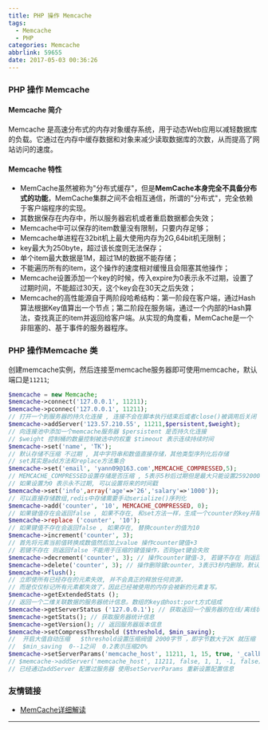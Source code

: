 ```yaml
---
title: PHP 操作 Memcache
tags:
  - Memcache
  - PHP
categories: Memcache
abbrlink: 59655
date: 2017-05-03 00:36:26
---
```


### PHP 操作 Memcache
#### Memcache 简介
Memcache 是高速分布式的内存对象缓存系统，用于动态Web应用以减轻数据库的负载。它通过在内存中缓存数据和对象来减少读取数据库的次数，从而提高了网站访问的速度。
#### Memcache 特性
 - MemCache虽然被称为"分布式缓存"，但是**MemCache本身完全不具备分布式的功能**，MemCache集群之间不会相互通信，所谓的"分布式"，完全依赖于客户端程序的实现。
 - 其数据保存在内存中，所以服务器宕机或者重启数据都会失效；
 - Memcache中可以保存的item数量没有限制，只要内存足够；
 - Memcache单进程在32bit机上最大使用内存为2G,64bit机无限制；
 - key最大为250byte，超过该长度则无法保存；
 - 单个item最大数据是1M，超过1M的数据不能存储；
 - 不能遍历所有的item，这个操作的速度相对缓慢且会阻塞其他操作；
 - Memcache设置添加一个key的时候，传入expire为0表示永不过期，设置了过期时间，不能超过30天，这个key会在30天之后失效；
 - Memcache的高性能源自于两阶段哈希结构：第一阶段在客户端，通过Hash算法根据Key值算出一个节点；第二阶段在服务端，通过一个内部的Hash算法，查找真正的item并返回给客户端。从实现的角度看，MemCache是一个非阻塞的、基于事件的服务器程序。


### PHP 操作Memcache 类
创建memcache实例，然后连接至memcache服务器即可使用memcache，默认端口是`11211`;

```php
$memcache = new Memcache;
$memcache->connect('127.0.0.1', 11211);
$memcache->pconnec('127.0.0.1', 11211); 
// 打开一个到服务器的持久化连接 , 连接不会在脚本执行结束后或者close()被调用后关闭
$memcache->addServer('123.57.210.55', 11211,$persistent,$weight); 
// 向连接池中添加一个memcache服务器 $persistent 是否持久化连接 
// $weight 控制桶的数量控制被选中的权重 $timeout 表示连续持续时间
$memcache->set('name', 'TK'); 
// 默认存储不压缩 不过期 , 其中字符串和数值直接存储，其他类型序列化后存储 
// set其实是add方法和replace方法集合
$memcache->set('email', 'yann09@163.com',MEMCACHE_COMPRESSED,5);
// MEMCACHE_COMPRESSED设置存储是否压缩 , 5表示5秒后过期但是最大只能设置2592000秒(30天)
// 如果设置为0 表示永不过期, 可以设置将来的时间戳
$memcache->set('info',array('age'=>'26','salary'=>'1000'));  
// 可以直接存储数组,redis中存储需要手动serialize()序列化
$memcache->add('counter', '10', MEMCACHE_COMPRESSED, 0); 
// 如果键值存在会返回false , 如果不存在, 和set方法一样，生成一个counter的key并赋值10
$memcache->replace ('counter', '10');
// 如果键值不存在会返回false , 如果存在, 替换counter的值为10
$memcache->increment('counter', 3); 
// 首先将元素当前值转换成数值然后加上value 操作counter键值+3 
// 若键不存在 则返回false 不能用于压缩的键值操作，否则get键会失败
$memcache->decrement('counter', 3); // 操作counter键值-3, 若键不存在 则返回false
$memcache->delete('counter', 3); // 操作删除键counter, 3表示3秒内删除，默认是0即立即删除
$memcache->flush(); 
// 立即使所有已经存在的元素失效, 并不会真正的释放任何资源，
// 而是仅仅标记所有元素都失效了，因此已经被使用的内存会被新的元素复写。
$memcache->getExtendedStats (); 
// 返回一个二维关联数据的服务器统计信息。数组的key由host:port方式组成
$memcache->getServerStatus ('127.0.0.1'); // 获取返回一个服务器的在线/离线状态  0表示离线 非0在线
$memcache->getStats(); // 获取服务器统计信息
$memcache->getVersion(); // 返回服务器版本信息
$memcache->setCompressThreshold ($threshold, $min_saving); 
//  开启大值自动压缩   $threshold设置压缩阀值 2000字节 ，即字节数大于2K 就压缩
//  $min_saving  0--1之间  0.2表示压缩20%
$memcache->setServerParams('memcache_host', 11211, 1, 15, true, '_callback_memcache_failure'); 
// $memcache->addServer('memcache_host', 11211, false, 1, 1, -1, false);
// 已经通过addServer 配置过服务器 使用setServerParams 重新设置配置信息

```

### 友情链接
- [MemCache详细解读](http://www.cnblogs.com/xrq730/p/4948707.html)

---